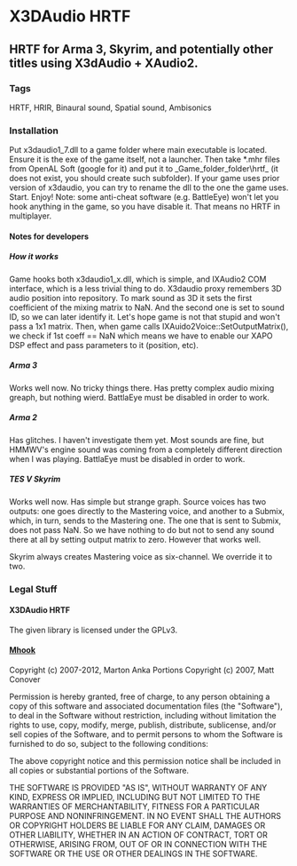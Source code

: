 # X3DAudio HRTF
## HRTF for Arma 3, Skyrim, and potentially other titles using X3dAudio + XAudio2.

### Tags
HRTF, HRIR, Binaural sound, Spatial sound, Ambisonics

### Installation
Put x3daudio1_7.dll to a game folder where main executable is located. Ensure it is the exe of the game itself, not a launcher. Then take *.mhr files from OpenAL Soft (google for it) and put it to _Game_folder_folder\hrtf\_ (it does not exist, you should create such subfolder). If your game uses prior version of x3daudio, you can try to rename the dll to the one the game uses. Start. Enjoy!
Note: some anti-cheat software (e.g. BattleEye) won't let you hook anything in the game, so you have disable it. That means no HRTF in multiplayer.

#### Notes for developers
##### How it works
Game hooks both x3daudio1_x.dll, which is simple, and IXAudio2 COM interface, which is a less trivial thing to do.
X3daudio proxy remembers 3D audio position into repository. To mark sound as 3D it sets the first coefficient of the mixing matrix to NaN. And the second one is set to sound ID, so we can later identify it. Let's hope game is not that stupid and won't pass a 1x1 matrix.
Then, when game calls IXAuido2Voice::SetOutputMatrix(), we check if 1st coeff == NaN which means we have to enable our XAPO DSP effect and pass parameters to it (position, etc).

##### Arma 3
Works well now. No tricky things there. Has pretty complex audio mixing greaph, but nothing wierd. BattlaEye must be disabled in order to work.

##### Arma 2
Has glitches. I haven't investigate them yet. Most sounds are fine, but HMMWV's engine sound was coming from a completely different direction when I was playing. BattlaEye must be disabled in order to work.

##### TES V Skyrim
Works well now. Has simple but strange graph. Source voices has two outputs: one goes directly to the Mastering voice, and another to a Submix, which, in turn, sends to the Mastering one. The one that is sent to Submix, does not pass NaN. So we have nothing to do but not to send any sound there at all by setting output matrix to zero. However that works well.

Skyrim always creates Mastering voice as six-channel. We override it to two.


### Legal Stuff
#### X3DAudio HRTF
The given library is licensed under the GPLv3.

#### [Mhook](http://codefromthe70s.org/mhook24.aspx)
Copyright (c) 2007-2012, Marton Anka
Portions Copyright (c) 2007, Matt Conover

Permission is hereby granted, free of charge, to any person obtaining a copy of this software and associated documentation files (the "Software"), to deal in the Software without restriction, including without limitation the rights to use, copy, modify, merge, publish, distribute, sublicense, and/or sell copies of the Software, and to permit persons to whom the Software is furnished to do so, subject to the following conditions:

The above copyright notice and this permission notice shall be included in all copies or substantial portions of the Software.

THE SOFTWARE IS PROVIDED "AS IS", WITHOUT WARRANTY OF ANY KIND, EXPRESS OR IMPLIED, INCLUDING BUT NOT LIMITED TO THE WARRANTIES OF MERCHANTABILITY, FITNESS FOR A PARTICULAR PURPOSE AND NONINFRINGEMENT. IN NO EVENT SHALL THE AUTHORS OR COPYRIGHT HOLDERS BE LIABLE FOR ANY CLAIM, DAMAGES OR OTHER LIABILITY, WHETHER IN AN ACTION OF CONTRACT, TORT OR OTHERWISE, ARISING FROM, OUT OF OR IN CONNECTION WITH THE SOFTWARE OR THE USE OR OTHER DEALINGS IN THE SOFTWARE.
